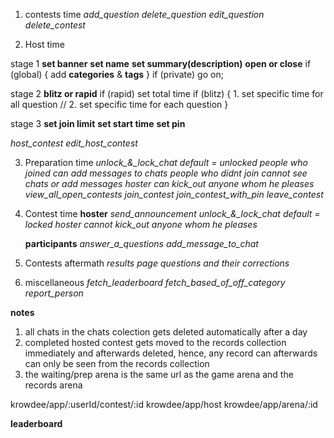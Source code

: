 1. contests time
   *add_question*
   *delete_question*
   *edit_question*
   *delete_contest*

2. Host time

stage 1 
**set banner**
**set name**
**set summary(description)**
**open or close**
if (global) {
add **categories**
&
**tags**
} if (private) go on;


stage 2
**blitz or rapid**
if (rapid) set total time
if (blitz) { 1. set specific time for all question
// 2. set specific time for each question
}

stage 3 
**set join limit**
**set start time**
**set pin**

*host_contest*
*edit_host_contest*


3. Preparation time
*unlock_&_lock_chat* *default = unlocked*
*people who joined can add messages to chats*
*people who didnt join cannot see chats or add messages*
*hoster can kick_out anyone whom he pleases*
   *view_all_open_contests*
   *join_contest*
   *join_contest_with_pin*
   *leave_contest*
  

4. Contest time
   __hoster__
   *send_announcement*
   *unlock_&_lock_chat* *default = locked*
   *hoster cannot kick_out anyone whom he pleases*

   __participants__
   *answer_a_questions*
   *add_message_to_chat*

5. Contests aftermath
  *results page*
  *questions and their corrections*

6. miscellaneous
   *fetch_leaderboard*
   *fetch_based_of_off_category*
   *report_person*


   
**notes**
1. all chats in the chats colection gets deleted automatically after a day
2. completed hosted contest gets moved to the records collection immediately and afterwards deleted, hence, any record can afterwards can only be seen from the records collection
3. the waiting/prep arena is the same url as the game arena and the records arena

krowdee/app/:userId/contest/:id
krowdee/app/host
krowdee/app/arena/:id


**leaderboard**



